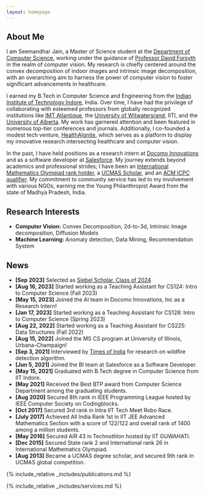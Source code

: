 ```yaml
---
layout: homepage
---
```


## About Me

I am Seemandhar Jain, a Master of Science student at the [Department of Computer Science](https://cs.illinois.edu/), working under the guidance of [Professor David Forsyth](http://luthuli.cs.uiuc.edu/~daf/) in the realm of computer vision. My research is chiefly centered around the convex decomposition of indoor images and intrinsic image decomposition, with an overarching aim to harness the power of computer vision to foster significant advancements in healthcare.

I earned my B.Tech in Computer Science and Engineering from the [Indian Institute of Technology Indore](https://www.iiti.ac.in/), India. Over time, I have had the privilege of collaborating with esteemed professors from globally recognized institutions like [IMT Atlantique](https://www.imt-atlantique.fr/en), the [University of Witwatersrand](https://www.wits.ac.za/), IITI, and the [University of Alberta](https://www.ualberta.ca/). My work has garnered attention and been featured in numerous top-tier conferences and journals. Additionally, I co-founded a modest tech venture, [HealthAIgnite](http://healthaignite.com/), which serves as a platform to display my innovative research intersecting healthcare and computer vision.

In the past, I have held positions as a research intern at [Docomo Innovations](https://www.nttdocomo-vlabs.com/) and as a software developer at [Salesforce](https://www.salesforce.com/). My journey extends beyond academics and professional strides; I have been an [International Mathematics Olympiad rank holder](https://www.imo-official.org/), a [UCMAS Scholar](http://ucmas.com/), and an [ACM ICPC qualifier](https://icpc.global/). My commitment to community service has led to my involvement with various NGOs, earning me the Young Philanthropist Award from the state of Madhya Pradesh, India.

## Research Interests

- **Computer Vision:** Convex Decomposition, 2d-to-3d, Intrinsic Image decomposition, Diffusion Models
- **Machine Learning:** Anomaly detection, Data Mining, Recommendation System

## News

- **[Sep 2023]** Selected as [Siebel Scholar, Class of 2024](https://www.siebelscholars.com/)
- **[Aug 16, 2023]** Started working as a Teaching Assistant for CS124: Intro to Computer Science (Fall 2023)
- **[May 15, 2023]** Joined the AI team in Docomo Innovations, Inc as a Research Intern!
- **[Jan 17, 2023]** Started working as a Teaching Assistant for CS128: Intro to Computer Science (Spring 2023)
- **[Aug 22, 2022]** Started working as a Teaching Assistant for CS225: Data Structures (Fall 2022)
- **[Aug 15, 2022]** Joined the MS CS program at University of Illinois, Urbana-Champaign!
- **[Sep 3, 2021]** Interviewed by [Times of India](https://timesofindia.indiatimes.com/city/nagpur/iit-indore-using-ai-to-develop-network-to-detect-fires-in-melghat-tiger-reserve/articleshow/85877519.cms) for research on wildfire detection algorithm.
- **[Jun 5, 2021]** Joined the BI team at Salesforce as a Software Developer.
- **[May 15, 2021]** Graduated with B.Tech degree in Computer Science from IIT Indore.
- **[May 2021]** Received the Best BTP award from Computer Science Department among the graduating students.
- **[Aug 2020]** Secured 8th rank in IEEE Programming League hosted by IEEE Computer Society on Codingblocks.
- **[Oct 2017]** Secured 3rd rank in Intra IIT Tech Meet Robo Race.
- **[July 2017]** Achieved All India Rank 1st in IIT JEE Advanced Mathematics Section with a score of 122/122 and overall rank of 1400 among a million students.
- **[May 2016]** Secured AIR 43 in Technothlon hosted by IIT GUWAHATI.
- **[Dec 2015]** Secured State rank 2 and International rank 26 in International Mathematics Olympiad.
- **[Aug 2013]** Became a UCMAS degree scholar, and secured 9th rank in UCMAS global competition.

{% include_relative _includes/publications.md %}

{% include_relative _includes/services.md %}
